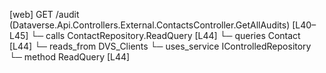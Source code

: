 [web] GET /audit  (Dataverse.Api.Controllers.External.ContactsController.GetAllAudits)  [L40–L45]
  └─ calls ContactRepository.ReadQuery [L44]
  └─ queries Contact [L44]
    └─ reads_from DVS_Clients
  └─ uses_service IControlledRepository<Contact>
    └─ method ReadQuery [L44]

